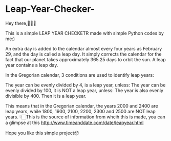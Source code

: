 # Leap-Year-Checker-
Hey there,🙋🏻‍♂️

This is a simple LEAP YEAR CHECKETR made with simple Python codes by me:)

An extra day is added to the calendar almost every four years as February 29, and the day is called a leap day. 
It simply corrects the calendar for the fact that our planet takes approximately 365.25 days to orbit the sun. A leap year contains a leap day.

In the Gregorian calendar, 3 conditions are used to identify leap years:

The year can be evenly divided by 4, is a leap year, unless:
The year can be evenly divided by 100, it is NOT a leap year, unless:
The year is also evenly divisible by 400. Then it is a leap year.

This means that in the Gregorian calendar, the years 2000 and 2400 are leap years, while 1800, 1900, 2100, 2200, 2300 and 2500 are NOT leap years.
👇🏻This is the source of information from whcih this is made, you can a glimpse at this
http://www.timeanddate.com/date/leapyear.html

Hope you like this simple project📦
